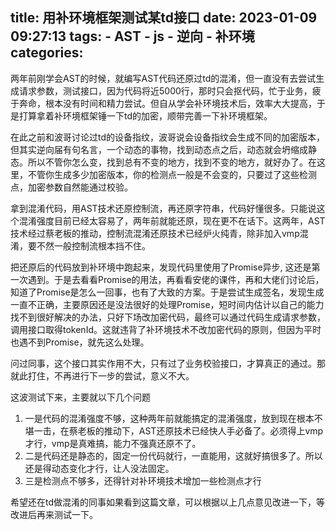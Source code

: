 title: 用补环境框架测试某td接口
date: 2023-01-09 09:27:13
tags:
    - AST
    - js
    - 逆向
    - 补环境
categories:
---
两年前刚学会AST的时候，就编写AST代码还原过td的混淆，但一直没有去尝试生成请求参数，测试接口，因为代码将近5000行，那时只会抠代码，忙于业务，疲于奔命，根本没有时间和精力尝试。但自从学会补环境技术后，效率大大提高，于是打算拿着补环境框架锤一下td的加密，顺带完善一下补环境框架。

在此之前和波哥讨论过td的设备指纹，波哥说会设备指纹会生成不同的加密版本，但其实逆向届有句名言，一个动态的事物，找到动态点之后，动态就会坍缩成静态。所以不管你怎么变，找到总有不变的地方，找到不变的地方，就好办了。在这里，不管你生成多少加密版本，你的检测点一般是不会变的，只要过了这些检测点，加密参数自然能通过校验。

拿到混淆代码，用AST技术还原控制流，再还原字符串，代码好懂很多。只能说这个混淆强度目前已经太容易了，两年前就能还原，现在更不在话下。这两年，AST技术经过蔡老板的推动，控制流混淆还原技术已经炉火纯青，除非加入vmp混淆，要不然一般控制流根本挡不住。

把还原后的代码放到补环境中跑起来，发现代码里使用了Promise异步, 这还是第一次遇到。于是去看看Promise的用法，再看看安佬的课件，再和大佬们讨论后，知道了Promise是怎么一回事，也有了大致的方案。于是尝试生成签名，发现生成一直不正确，主要原因还是没法很好的处理Promise，短时间内估计以自己的能力找不到很好解决的办法，只好下场改加密代码，最终可以通过代码生成请求参数，调用接口取得tokenId。这就违背了补环境技术不改加密代码的原则，但因为平时也遇不到Promise，就先这么处理。

问过同事，这个接口其实作用不大，只有过了业务校验接口，才算真正的通过。那就此打住，不再进行下一步的尝试，意义不大。

这波测试下来，主要就以下几个问题
1. 一是代码的混淆强度不够，这种两年前就能搞定的混淆强度，放到现在根本不堪一击，在蔡老板的推动下，AST还原技术已经快人手必备了。必须得上vmp才行，vmp是真难搞，能力不强真还原不了。
2. 二是代码还是静态的，固定一份代码就行，一直能用，这就好搞很多了。所以还是得动态变化才行，让人没法固定。
3. 三是检测点不够多，还得针对补环境技术增加一些检测点才行

希望还在td做混淆的同事如果看到这篇文章，可以根据以上几点意见改进一下，等改进后再来测试一下。
